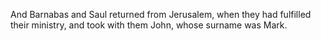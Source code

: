 And Barnabas and Saul returned from Jerusalem, when they had fulfilled their ministry, and took with them John, whose surname was Mark.
